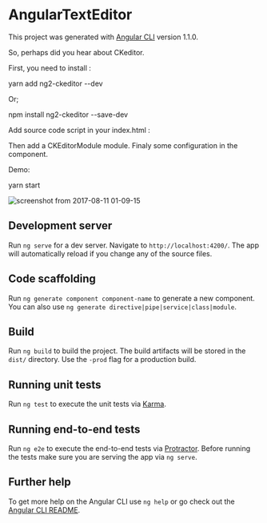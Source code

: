 # AngularTextEditor

This project was generated with [Angular CLI](https://github.com/angular/angular-cli) version 1.1.0.

So, perhaps did you hear about CKeditor.

First, you need to install :

yarn add ng2-ckeditor --dev

Or;

npm install ng2-ckeditor --save-dev


Add source code script in your index.html :

<script src="https://cdn.ckeditor.com/4.5.11/full/ckeditor.js"></script>

Then add a CKEditorModule module.
Finaly some configuration in the component.

Demo: 

yarn start

![screenshot from 2017-08-11 01-09-15](https://user-images.githubusercontent.com/12816334/29196003-061984c2-7e32-11e7-8f74-09a862b1d068.png)


## Development server

Run `ng serve` for a dev server. Navigate to `http://localhost:4200/`. The app will automatically reload if you change any of the source files.

## Code scaffolding

Run `ng generate component component-name` to generate a new component. You can also use `ng generate directive|pipe|service|class|module`.

## Build

Run `ng build` to build the project. The build artifacts will be stored in the `dist/` directory. Use the `-prod` flag for a production build.

## Running unit tests

Run `ng test` to execute the unit tests via [Karma](https://karma-runner.github.io).

## Running end-to-end tests

Run `ng e2e` to execute the end-to-end tests via [Protractor](http://www.protractortest.org/).
Before running the tests make sure you are serving the app via `ng serve`.

## Further help

To get more help on the Angular CLI use `ng help` or go check out the [Angular CLI README](https://github.com/angular/angular-cli/blob/master/README.md).
